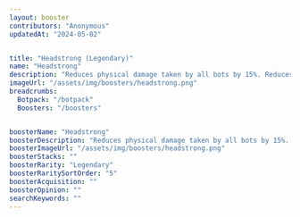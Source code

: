 ```yaml
---
layout: booster
contributors: "Anonymous"
updatedAt: "2024-05-02"


title: "Headstrong (Legendary)"
name: "Headstrong"
description: "Reduces physical damage taken by all bots by 15%. Reduces duration of stuns on all bots by 40%."
imageUrl: "/assets/img/boosters/headstrong.png"
breadcrumbs:
  Botpack: "/botpack"
  Boosters: "/boosters"


boosterName: "Headstrong"
boosterDescription: "Reduces physical damage taken by all bots by 15%. Reduces duration of stuns on all bots by 40%."
boosterImageUrl: "/assets/img/boosters/headstrong.png"
boosterStacks: ""
boosterRarity: "Legendary"
boosterRaritySortOrder: "5"
boosterAcquisition: ""
boosterOpinion: ""
searchKeywords: ""
---
```

